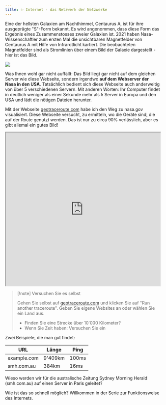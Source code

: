 ```yaml
---
title: ✨ Internet - das Netzwerk der Netzwerke
---
```

Eine der hellsten Galaxien am Nachthimmel, Centaurus A, ist für ihre ausgeprägte "S"-Form bekannt. Es wird angenommen, dass diese Form das Ergebnis eines Zusammenstosses zweier Galaxien ist. 2021 haben Nasa-Wissenschaftler zum ersten Mal die unsichtbaren Magnetfelder von Centaurus A mit Hilfe von Infrarotlicht kartiert. Die beobachteten Magnetfelder sind als Stromlinien über einem Bild der Galaxie dargestellt - hier ist das Bild.

![](https://science.nasa.gov/wp-content/uploads/2023/09/cena-lic-lp-nature-cropped.jpg?w=1536&format=webp)

Was Ihnen wohl gar nicht auffällt: Das Bild liegt gar nicht auf dem gleichen Server wie diese Webseite, sondern irgendwo **auf dem Webserver der Nasa in den USA**. Tatsächlich bedient sich diese Webseite auch anderweitig von über 5 verschiedenen Servern. Mit anderen Worten: Ihr Computer findet in deutlich weniger als einer Sekunde mehr als 5 Server in Europa und den USA und lädt die nötigen Dateien herunter.

Mit der Webseite [geotraceroute.com](https://geotraceroute.com/) habe ich den Weg zu nasa.gov visualisiert. Diese Webseite versucht, zu ermitteln, wo die Geräte sind, die auf der Route genutzt werden. Das ist nur zu circa 90% verlässlich, aber es gibt allemal ein gutes Bild!

<iframe src="https://geotraceroute.com/?node=0&host=nasa.gov" width="100%" height="500"></iframe>

> [!note] Versuchen Sie es selbst
> 
> Gehen Sie selbst auf [geotraceroute.com](https://geotraceroute.com/) und klicken Sie auf "Run another traceroute". Geben Sie eigene Websites an oder wählen Sie ein Land aus. 
> - Finden Sie eine Strecke über 10'000 Kilometer?
> - Wenn Sie Zeit haben: Versuchen Sie ein 

Zwei Beispiele, die man gut findet:

| URL | Länge | Ping |
| ---- | ---- | ---- |
| example.com | 9'409km | 100ms |
| smh.com.au | 384km | 16ms |

Wieso werden wir für die australische Zeitung Sydney Morning Herald (smh.com.au) auf einen Server in Paris geleitet?

Wie ist das so schnell möglich? Willkommen in der Serie zur Funktionsweise des Internets.